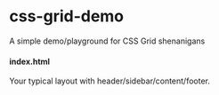 # css-grid-demo
A simple demo/playground for CSS Grid shenanigans  

#### index.html
Your typical layout with header/sidebar/content/footer.